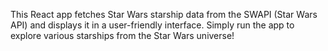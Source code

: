 This React app fetches Star Wars starship data from the SWAPI (Star Wars API) and displays it in a user-friendly interface. Simply run the app to explore various starships from the Star Wars universe!
